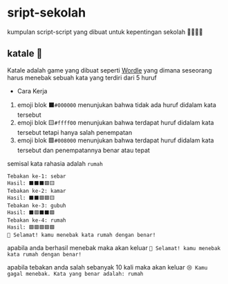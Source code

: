 # sript-sekolah
kumpulan script-script yang dibuat untuk kepentingan sekolah 🧑🏻‍💻🏫 

## katale 🔡
Katale adalah game yang dibuat seperti [Wordle](https://en.m.wikipedia.org/wiki/Wordle) yang dimana seseorang harus menebak sebuah kata yang terdiri dari 5 huruf

- Cara Kerja
1. emoji blok ⬛`#000000` menunjukan bahwa tidak ada huruf didalam kata tersebut
2. emoji blok 🟨`#ffff00` menunjukan bahwa terdapat huruf didalam kata tersebut tetapi hanya salah penempatan
3. emoji blok 🟩`#008000` menunjukan bahwa terdapat huruf didalam kata tersebut dan penempatannya benar atau tepat

semisal kata rahasia adalah `rumah`

```
Tebakan ke-1: sebar
Hasil: ⬛⬛⬛🟩🟨
Tebakan ke-2: kamar
Hasil: ⬛⬛🟩🟩🟨
Tebakan ke-3: gubuh
Hasil: ⬛🟩⬛⬛🟩
Tebakan ke-4: rumah
Hasil: 🟩🟩🟩🟩🟩
🎉 Selamat! kamu menebak kata rumah dengan benar!
```

apabila anda berhasil menebak maka akan keluar
```🎉 Selamat! kamu menebak kata rumah dengan benar!```

apabila tebakan anda salah sebanyak 10 kali maka akan keluar
```😢 Kamu gagal menebak. Kata yang benar adalah: rumah```
